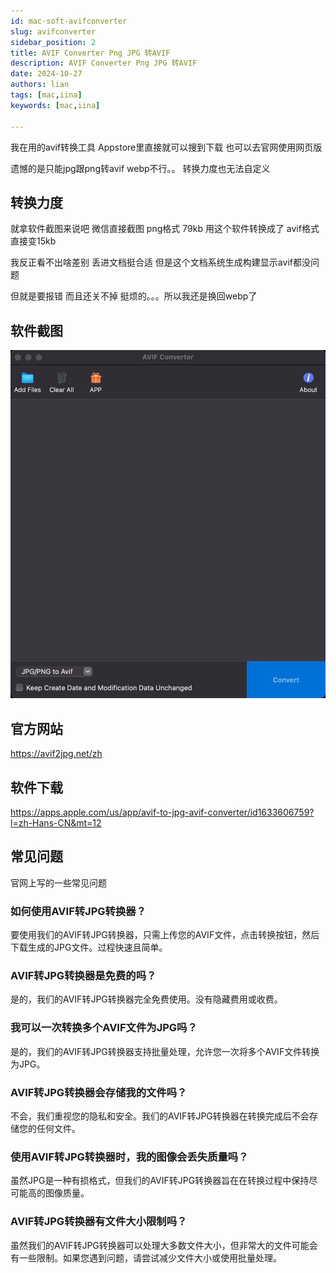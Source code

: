 ```yaml
---
id: mac-soft-avifconverter
slug: avifconverter
sidebar_position: 2  
title: AVIF Converter Png JPG 转AVIF
description: AVIF Converter Png JPG 转AVIF
date: 2024-10-27
authors: lian
tags: [mac,iina]
keywords: [mac,iina]

---
```


我在用的avif转换工具 Appstore里直接就可以搜到下载 也可以去官网使用网页版 

遗憾的是只能jpg跟png转avif webp不行。。 转换力度也无法自定义

## 转换力度

就拿软件截图来说吧 微信直接截图 png格式 79kb 用这个软件转换成了 avif格式 直接变15kb 

我反正看不出啥差别 丢进文档挺合适 但是这个文档系统生成构建显示avif都没问题

但就是要报错 而且还关不掉 挺烦的。。。所以我还是换回webp了

## 软件截图

![avifconverter](../img/avifconverter.webp)

## 官方网站

https://avif2jpg.net/zh

## 软件下载

https://apps.apple.com/us/app/avif-to-jpg-avif-converter/id1633606759?l=zh-Hans-CN&mt=12

## 常见问题
官网上写的一些常见问题
### 如何使用AVIF转JPG转换器？
要使用我们的AVIF转JPG转换器，只需上传您的AVIF文件，点击转换按钮，然后下载生成的JPG文件。过程快速且简单。

### AVIF转JPG转换器是免费的吗？
是的，我们的AVIF转JPG转换器完全免费使用。没有隐藏费用或收费。

### 我可以一次转换多个AVIF文件为JPG吗？
是的，我们的AVIF转JPG转换器支持批量处理，允许您一次将多个AVIF文件转换为JPG。

### AVIF转JPG转换器会存储我的文件吗？
不会，我们重视您的隐私和安全。我们的AVIF转JPG转换器在转换完成后不会存储您的任何文件。

### 使用AVIF转JPG转换器时，我的图像会丢失质量吗？
虽然JPG是一种有损格式，但我们的AVIF转JPG转换器旨在在转换过程中保持尽可能高的图像质量。

### AVIF转JPG转换器有文件大小限制吗？
虽然我们的AVIF转JPG转换器可以处理大多数文件大小，但非常大的文件可能会有一些限制。如果您遇到问题，请尝试减少文件大小或使用批量处理。